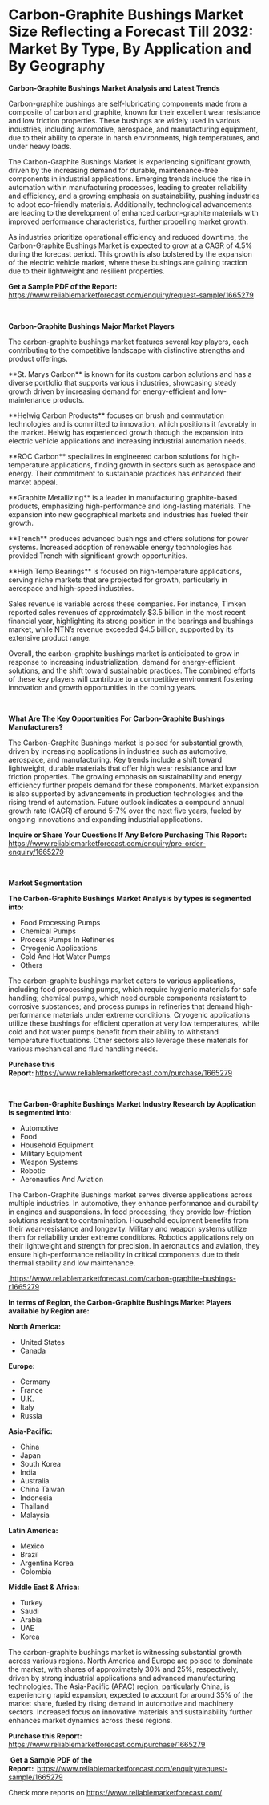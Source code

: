 <p><h1>Carbon-Graphite Bushings Market Size Reflecting a Forecast Till 2032: Market By Type, By Application and By Geography</h1></p><p><strong>Carbon-Graphite Bushings Market Analysis and Latest Trends</strong></p>
<p><p>Carbon-graphite bushings are self-lubricating components made from a composite of carbon and graphite, known for their excellent wear resistance and low friction properties. These bushings are widely used in various industries, including automotive, aerospace, and manufacturing equipment, due to their ability to operate in harsh environments, high temperatures, and under heavy loads.</p><p>The Carbon-Graphite Bushings Market is experiencing significant growth, driven by the increasing demand for durable, maintenance-free components in industrial applications. Emerging trends include the rise in automation within manufacturing processes, leading to greater reliability and efficiency, and a growing emphasis on sustainability, pushing industries to adopt eco-friendly materials. Additionally, technological advancements are leading to the development of enhanced carbon-graphite materials with improved performance characteristics, further propelling market growth.</p><p>As industries prioritize operational efficiency and reduced downtime, the Carbon-Graphite Bushings Market is expected to grow at a CAGR of 4.5% during the forecast period. This growth is also bolstered by the expansion of the electric vehicle market, where these bushings are gaining traction due to their lightweight and resilient properties.</p></p>
<p><strong>Get a Sample PDF of the Report:&nbsp;</strong> <a href="https://www.reliablemarketforecast.com/enquiry/request-sample/1665279?utm_campaign=2470&utm_medium=2&utm_source=Github&utm_content=ia&utm_term=17022025&utm_id=carbon-graphite-bushings">https://www.reliablemarketforecast.com/enquiry/request-sample/1665279</a></p>
<p>&nbsp;</p>
<p><strong>Carbon-Graphite Bushings Major Market Players</strong></p>
<p><p>The carbon-graphite bushings market features several key players, each contributing to the competitive landscape with distinctive strengths and product offerings. </p><p>**St. Marys Carbon** is known for its custom carbon solutions and has a diverse portfolio that supports various industries, showcasing steady growth driven by increasing demand for energy-efficient and low-maintenance products. </p><p>**Helwig Carbon Products** focuses on brush and commutation technologies and is committed to innovation, which positions it favorably in the market. Helwig has experienced growth through the expansion into electric vehicle applications and increasing industrial automation needs.</p><p>**ROC Carbon** specializes in engineered carbon solutions for high-temperature applications, finding growth in sectors such as aerospace and energy. Their commitment to sustainable practices has enhanced their market appeal.</p><p>**Graphite Metallizing** is a leader in manufacturing graphite-based products, emphasizing high-performance and long-lasting materials. The expansion into new geographical markets and industries has fueled their growth.</p><p>**Trench** produces advanced bushings and offers solutions for power systems. Increased adoption of renewable energy technologies has provided Trench with significant growth opportunities.</p><p>**High Temp Bearings** is focused on high-temperature applications, serving niche markets that are projected for growth, particularly in aerospace and high-speed industries.</p><p>Sales revenue is variable across these companies. For instance, Timken reported sales revenues of approximately $3.5 billion in the most recent financial year, highlighting its strong position in the bearings and bushings market, while NTN’s revenue exceeded $4.5 billion, supported by its extensive product range. </p><p>Overall, the carbon-graphite bushings market is anticipated to grow in response to increasing industrialization, demand for energy-efficient solutions, and the shift toward sustainable practices. The combined efforts of these key players will contribute to a competitive environment fostering innovation and growth opportunities in the coming years.</p></p>
<p>&nbsp;</p>
<p><strong>What Are The Key Opportunities For Carbon-Graphite Bushings Manufacturers?</strong></p>
<p><p>The Carbon-Graphite Bushings market is poised for substantial growth, driven by increasing applications in industries such as automotive, aerospace, and manufacturing. Key trends include a shift toward lightweight, durable materials that offer high wear resistance and low friction properties. The growing emphasis on sustainability and energy efficiency further propels demand for these components. Market expansion is also supported by advancements in production technologies and the rising trend of automation. Future outlook indicates a compound annual growth rate (CAGR) of around 5-7% over the next five years, fueled by ongoing innovations and expanding industrial applications.</p></p>
<p><strong>Inquire or Share Your Questions If Any Before Purchasing This Report:</strong> <a href="https://www.reliablemarketforecast.com/enquiry/pre-order-enquiry/1665279?utm_campaign=2470&utm_medium=2&utm_source=Github&utm_content=ia&utm_term=17022025&utm_id=carbon-graphite-bushings">https://www.reliablemarketforecast.com/enquiry/pre-order-enquiry/1665279</a></p>
<p>&nbsp;</p>
<p><strong>Market Segmentation</strong></p>
<p><strong>The Carbon-Graphite Bushings Market Analysis by types is segmented into:</strong></p>
<p><ul><li>Food Processing Pumps</li><li>Chemical Pumps</li><li>Process Pumps In Refineries</li><li>Cryogenic Applications</li><li>Cold And Hot Water Pumps</li><li>Others</li></ul></p>
<p><p>The carbon-graphite bushings market caters to various applications, including food processing pumps, which require hygienic materials for safe handling; chemical pumps, which need durable components resistant to corrosive substances; and process pumps in refineries that demand high-performance materials under extreme conditions. Cryogenic applications utilize these bushings for efficient operation at very low temperatures, while cold and hot water pumps benefit from their ability to withstand temperature fluctuations. Other sectors also leverage these materials for various mechanical and fluid handling needs.</p></p>
<p><strong>Purchase this Report:&nbsp;</strong><a href="https://www.reliablemarketforecast.com/purchase/1665279?utm_campaign=2470&utm_medium=2&utm_source=Github&utm_content=ia&utm_term=17022025&utm_id=carbon-graphite-bushings">https://www.reliablemarketforecast.com/purchase/1665279</a></p>
<p>&nbsp;</p>
<p><strong>The Carbon-Graphite Bushings Market Industry Research by Application is segmented into:</strong></p>
<p><ul><li>Automotive</li><li>Food</li><li>Household Equipment</li><li>Military Equipment</li><li>Weapon Systems</li><li>Robotic</li><li>Aeronautics And Aviation</li></ul></p>
<p><p>The Carbon-Graphite Bushings market serves diverse applications across multiple industries. In automotive, they enhance performance and durability in engines and suspensions. In food processing, they provide low-friction solutions resistant to contamination. Household equipment benefits from their wear-resistance and longevity. Military and weapon systems utilize them for reliability under extreme conditions. Robotics applications rely on their lightweight and strength for precision. In aeronautics and aviation, they ensure high-performance reliability in critical components due to their thermal stability and low maintenance.</p></p>
<p><a href="https://www.reliablemarketforecast.com/carbon-graphite-bushings-r1665279?utm_campaign=2470&utm_medium=2&utm_source=Github&utm_content=ia&utm_term=17022025&utm_id=carbon-graphite-bushings">&nbsp;https://www.reliablemarketforecast.com/carbon-graphite-bushings-r1665279</a></p>
<p><strong>In terms of Region, the Carbon-Graphite Bushings Market Players available by Region are:</strong></p>
<p>
    <p> <strong> North America: </strong>
        <ul>
            <li>United States</li>
            <li>Canada</li>
        </ul>
        </p> 
    <p> <strong> Europe: </strong>
        <ul>
            <li>Germany</li>
            <li>France</li>
            <li>U.K.</li>
            <li>Italy</li>
            <li>Russia</li>
        </ul>
        </p> 
    <p> <strong> Asia-Pacific: </strong>
        <ul>
            <li>China</li>
            <li>Japan</li>
            <li>South Korea</li>
            <li>India</li>
            <li>Australia</li>
            <li>China Taiwan</li>
            <li>Indonesia</li>
            <li>Thailand</li>
            <li>Malaysia</li>
        </ul>
        </p> 
    <p> <strong> Latin America: </strong>
        <ul>
            <li>Mexico</li>
            <li>Brazil</li>
            <li>Argentina Korea</li>
            <li>Colombia</li>
        </ul>
        </p> 
    <p> <strong> Middle East & Africa: </strong>
        <ul>
            <li>Turkey</li>
            <li>Saudi</li>
            <li>Arabia</li>
            <li>UAE</li>
            <li>Korea</li>
        </ul>
    </p>
    </p>
<p><p>The carbon-graphite bushings market is witnessing substantial growth across various regions. North America and Europe are poised to dominate the market, with shares of approximately 30% and 25%, respectively, driven by strong industrial applications and advanced manufacturing technologies. The Asia-Pacific (APAC) region, particularly China, is experiencing rapid expansion, expected to account for around 35% of the market share, fueled by rising demand in automotive and machinery sectors. Increased focus on innovative materials and sustainability further enhances market dynamics across these regions.</p></p>
<p><strong>Purchase this Report: </strong><a href="https://www.reliablemarketforecast.com/purchase/1665279?utm_campaign=2470&utm_medium=2&utm_source=Github&utm_content=ia&utm_term=17022025&utm_id=carbon-graphite-bushings">https://www.reliablemarketforecast.com/purchase/1665279</a></p>
<p>&nbsp;<strong>Get a Sample PDF of the Report:&nbsp;&nbsp;</strong><a href="https://www.reliablemarketforecast.com/enquiry/request-sample/1665279?utm_campaign=2470&utm_medium=2&utm_source=Github&utm_content=ia&utm_term=17022025&utm_id=carbon-graphite-bushings">https://www.reliablemarketforecast.com/enquiry/request-sample/1665279</a></p>
<p><strong></strong></p>
<p>Check more reports on <a href="https://www.reliablemarketforecast.com/?utm_campaign=2470&utm_medium=2&utm_source=Github&utm_content=ia&utm_term=17022025&utm_id=carbon-graphite-bushings">https://www.reliablemarketforecast.com/</a></p>